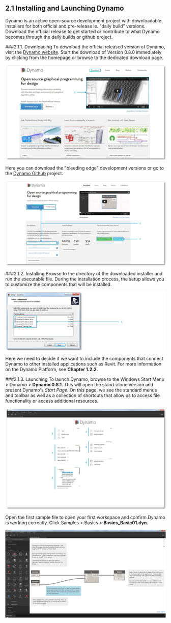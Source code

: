 ## 2.1 Installing and Launching Dynamo

Dynamo is an active open-source development project with downloadable installers for both official and pre-release ie. "daily build" versions. Download the official release to get started or contribute to what Dynamo becomes through the daily builds or github project.

###2.1.1. Downloading
To download the official released version of Dynamo, visit the [Dynamo website](http://dynamobim.com/). Start the download of Version 0.8.0 immediately by clicking from the homepage or browse to the dedicated download page. 

![NEEDS UPDATE - website homepage](images/2-1/01-DynamoHomepage.png)

Here you can download the "bleeding edge" development versions or go to the [Dynamo Github](https://github.com/DynamoDS/Dynamo) project.

![website downloads page](images/2-1/02-DynamoDownload.png)

###2.1.2. Installing
Browse to the directory of the downloaded installer and run the executable file. During the installation process, the setup allows you to customize the components that will be installed. 

![Setup Window](images/2-1/03-InstallSetup.png)

Here we need to decide if we want to include the components that connect Dynamo to other installed applications such as Revit. For more information on the Dynamo Platform, see **Chapter 1.2.2**.

###2.1.3. Launching
To launch Dynamo, browse to the Windows Start Menu > Dynamo > **Dynamo 0.8.1**. This will open the stand-alone version and present Dynamo's *Start Page*. On this page, we see the standard menus and toolbar as well as a collection of shortcuts that allow us to access file functionality or access additional resources. 

![NEEDS UPDATE - labels Dynamo start page](images/2-1/04-DynamoStartpage.png)

Open the first sample file to open your first workspace and confirm Dynamo is working correctly. Click Samples > Basics > **Basics_Basic01.dyn**. 

![NEEDS UPDATE](images/2-1/05-Basics_Basic01.png)
